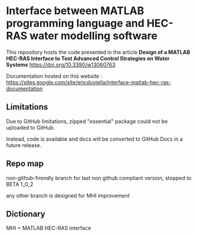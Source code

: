 # Interface between MATLAB programming language and HEC-RAS water modelling software

This repository hosts the code presented in the article **Design of a MATLAB HEC-RAS Interface to Test Advanced Control Strategies on Water Systems** https://doi.org/10.3390/w13060763

Documentation hosted on this website : https://sites.google.com/site/ericduviella/interface-matlab-hec-ras-documentation

## Limitations

Due to GitHub limitations, zipped "essential" package could not be uploaded to GitHub. 

Instead, code is available and docs will be converted to GitHub Docs in a future release.

## Repo map

non-github-firendly branch for last non github compliant version, stopped to BETA 1_0_2

any other branch is designed for MHI improvement

## Dictionary

MHI = MATLAB HEC-RAS interface
